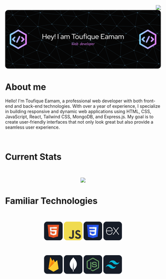 <img align="right" src="https://visitor-badge.laobi.icu/badge?page_id=Toufique18.visitor-badge&left_text=My%20Page%20Visitors" />
<img src="https://github.com/Toufique18/Toufique18/blob/main/images/github-header-image.png" alt="">


<h1>About me</h1>

<p>Hello! I'm Toufique Eamam, a professional web developer with both front-end and back-end technologies. With over a year of experience, I specialize in building responsive and dynamic web applications using HTML, CSS, JavaScript, React, Tailwind CSS, MongoDB, and Express.js. My goal is to create user-friendly interfaces that not only look great but also provide a seamless user experience.</p>



<br />
<h1>Current Stats</h1>
<br />
<p align="center">
  <img width="60%" src="https://github-readme-streak-stats.herokuapp.com/?user=Toufique18&theme=vue-dark&hide_border=true" />
</p>

<h1>Familiar Technologies </h1>
<br>
<p align="center">
<img src="https://github.com/Toufique18/Toufique18/blob/main/images/HTML.png"/>
<img src="https://github.com/Toufique18/Toufique18/blob/main/images/JavaScript.png"/>
<img src="https://github.com/Toufique18/Toufique18/blob/main/images/css.png"/>
<img src="https://github.com/Toufique18/Toufique18/blob/main/images/express.png"/>
</p>

<br>
<p align="center">
<img src="https://github.com/Toufique18/Toufique18/blob/main/images/firebase.png"/>
<img src="https://github.com/Toufique18/Toufique18/blob/main/images/mongo.png"/>
<img src="https://github.com/Toufique18/Toufique18/blob/main/images/node.png"/>
<img src="https://github.com/Toufique18/Toufique18/blob/main/images/tailwind.png"/>
</p>
